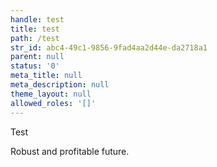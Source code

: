 ```yaml
---
handle: test
title: test
path: /test
str_id: abc4-49c1-9856-9fad4aa2d44e-da2718a1
parent: null
status: '0'
meta_title: null
meta_description: null
theme_layout: null
allowed_roles: '[]'
---
```

Test

Robust and profitable future.
